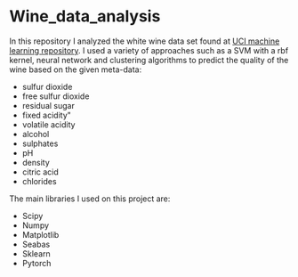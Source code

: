 # Wine_data_analysis

In this repository I analyzed the white wine data set found at [UCI machine learning repository](https://archive.ics.uci.edu/ml/datasets/wine+quality).
I used a variety of approaches such as a SVM with a rbf kernel, neural network and clustering algorithms to predict the quality of the wine based on the given
meta-data:
* sulfur dioxide
* free sulfur dioxide
* residual sugar
* fixed acidity"
* volatile acidity
* alcohol
* sulphates
* pH
* density
* citric acid
* chlorides

The main libraries I used on this project are:
* Scipy
* Numpy
* Matplotlib
* Seabas
* Sklearn
* Pytorch

